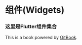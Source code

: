# 组件(Widgets)
### 这里是Flutter组件集合
This is a book powered by [GitBook](https://github.com/GitbookIO/gitbook).